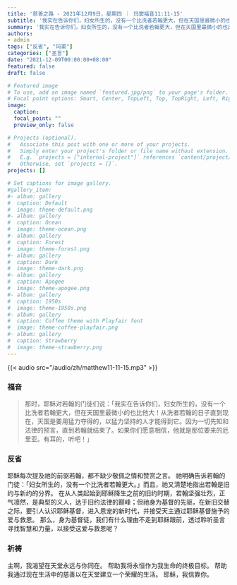 ```yaml
---
title: '慈善之路 - 2021年12月9日，星期四 ｜ 玛窦福音11:11-15'
subtitle: '我实在告诉你们，妇女所生的，没有一个比洗者若翰更大，但在天国里最微小的也比他大！'
summary: '我实在告诉你们，妇女所生的，没有一个比洗者若翰更大，但在天国里最微小的也比他大！'
authors:
- admin
tags: ["反省", "玛窦"]
categories: ["圣言"]
date: "2021-12-09T00:00:00+08:00"
featured: false
draft: false

# Featured image
# To use, add an image named `featured.jpg/png` to your page's folder.
# Focal point options: Smart, Center, TopLeft, Top, TopRight, Left, Right, BottomLeft, Bottom, BottomRight
image:
  caption:
  focal_point: ""
  preview_only: false

# Projects (optional).
#   Associate this post with one or more of your projects.
#   Simply enter your project's folder or file name without extension.
#   E.g. `projects = ["internal-project"]` references `content/project/deep-learning/index.md`.
#   Otherwise, set `projects = []`.
projects: []

# Set captions for image gallery.
#gallery_item:
#- album: gallery
#  caption: Default
#  image: theme-default.png
#- album: gallery
#  caption: Ocean
#  image: theme-ocean.png
#- album: gallery
#  caption: Forest
#  image: theme-forest.png
#- album: gallery
#  caption: Dark
#  image: theme-dark.png
#- album: gallery
#  caption: Apogee
#  image: theme-apogee.png
#- album: gallery
#  caption: 1950s
#  image: theme-1950s.png
#- album: gallery
#  caption: Coffee theme with Playfair font
#  image: theme-coffee-playfair.png
#- album: gallery
#  caption: Strawberry
#  image: theme-strawberry.png
---
```


{{< audio src="/audio/zh/matthew11-11-15.mp3" >}}

### 福音
> 那时，耶稣对若翰的门徒们说：「我实在告诉你们，妇女所生的，没有一个比洗者若翰更大，但在天国里最微小的也比他大！从洗者若翰的日子直到现在，天国是要用猛力夺得的，以猛力坚持的人才能得到它。因为一切先知和法律的预言，直到若翰就结束了。如果你们愿意相信，他就是那位要来的厄里亚。有耳的，听吧！」

### 反省
耶稣每次提及祂的前驱若翰，都不缺少敬佩之情和赞赏之言。 祂明确告诉若翰的门徒：「妇女所生的，没有一个比洗者若翰更大。」而且，祂又清楚地指出若翰是旧约与新约的分界。 在从人类起始到耶稣降生之前的旧约时期，若翰坚强壮烈，正气凛然，是典型的义人，达于旧约法律的巅峰；但祂身为基督的先驱，在新旧交替之际，要引人认识耶稣基督，进入恩宠的新时代，并接受天主通过耶稣基督施予的爱与救恩。 那么，身为基督徒，我们有什么理由不走到耶稣跟前，透过聆听圣言寻找智慧和力量，以接受这爱与救恩呢？

### 祈祷
主啊，我渴望在天堂永远与你同在。 帮助我将永恒作为我生命的终极目标。 帮助我通过现在生活中的慈善以在天堂建立一个荣耀的生活。 耶稣，我信靠你。
